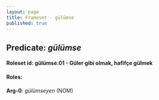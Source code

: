 ```yaml
---
layout: page
title: Frameset - gülümse
published: true
---
```

<h2>Predicate: <i>gülümse</i></h2>
<h4>Roleset id: gülümse.01 - Güler gibi olmak, hafifçe gülmek<br>
<h4>Roles:</h4>
<b>Arg-0</b>: <i>gülümseyen</i>  (NOM) <br>
